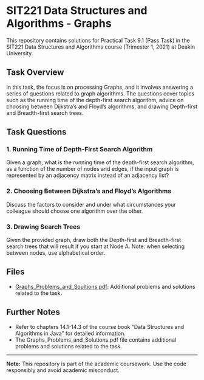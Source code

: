 # SIT221 Data Structures and Algorithms - Graphs

This repository contains solutions for Practical Task 9.1 (Pass Task) in the SIT221 Data Structures and Algorithms course (Trimester 1, 2021) at Deakin University.

## Task Overview

In this task, the focus is on processing Graphs, and it involves answering a series of questions related to graph algorithms. The questions cover topics such as the running time of the depth-first search algorithm, advice on choosing between Dijkstra’s and Floyd’s algorithms, and drawing Depth-first and Breadth-first search trees.

## Task Questions

### 1. Running Time of Depth-First Search Algorithm

Given a graph, what is the running time of the depth-first search algorithm, as a function of the number of nodes and edges, if the input graph is represented by an adjacency matrix instead of an adjacency list?

### 2. Choosing Between Dijkstra’s and Floyd’s Algorithms

Discuss the factors to consider and under what circumstances your colleague should choose one algorithm over the other.

### 3. Drawing Search Trees

Given the provided graph, draw both the Depth-first and Breadth-first search trees that will result if you start at Node A. Note: when selecting between nodes, use alphabetical order.

## Files
- [Graphs_Problems_and_Soultions.pdf](./Graphs_Problems_and_Soultions.pdf): Additional problems and solutions related to the task.

## Further Notes

- Refer to chapters 14.1-14.3 of the course book “Data Structures and Algorithms in Java” for detailed information.
- The Graphs_Problems_and_Solutions.pdf file contains additional problems and solutions related to the task.

---

**Note:** This repository is part of the academic coursework. Use the code responsibly and avoid academic misconduct.


